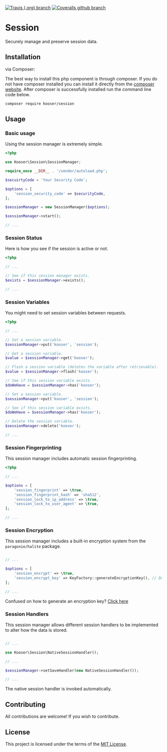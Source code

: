 [![Travis (.org) branch](https://img.shields.io/travis/Kooser6/Session/master.svg)](https://travis-ci.org/Kooser6/Session)
[![Coveralls github branch](https://img.shields.io/coveralls/github/Kooser6/Session/master.svg)](https://coveralls.io/github/Kooser6/Session?branch=master)

# Session

Securely manage and preserve session data.

## Installation

via Composer:

The best way to install this php component is through composer. If you do not have composer installed you can install it directly from the [composer website](https://getcomposer.org/). After composer is successfully installed run the command line code below.

```sh
composer require kooser/session
```

## Usage

### Basic usage

Using the session manager is extremely simple.

```php
<?php

use Kooser\Session\SessionManager;

require_once __DIR__ . '/vendor/autoload.php';

$secuirtyCode = 'Your Security Code';

$options = [
    'session_security_code' => $securityCode,
];

$sessionManager = new SessionManager($options);

$sessionManager->start();

// ...

```

### Session Status

Here is how you see if the session is active or not.

```php
<?php

// ...

// See if this session manager exists.
$exists = $sessionManager->exists();

// ...
```

### Session Variables

You might need to set session variables between requests.

```php
<?php

// ...

// Set a session variable.
$sessionManager->put('kooser', 'session');

// Get a session variable.
$value = $sessionManager->get('kooser');

// Flash a session variable (deletes the variable after retrievable).
$value = $sessionManager->flash('kooser');

// See if this session variable exists.
$doWeHave = $sessionManager->has('kooser');

// Set a session variable.
$sessionManager->put('kooser', 'session');

// See if this session variable exists.
$doWeHave = $sessionManager->has('kooser');

// Delete the session variable.
$sessionManager->delete('kooser');

// ...

```

### Session Fingerprinting

This session manager includes automatic session fingerprinting.

```php
<?php

// ...

$options = [
    'session_fingerprint' => \true,
    'session_fingerprint_hash' => 'sha512',
    'session_lock_to_ip_address' => \true,
    'session_lock_to_user_agent' => \true,
];

// ...

```

### Session Encryption

This session manager includes a built-in encryption system from the `paragonie/halite` package.

```php

// ...

$options = [
    'session_encrypt' => \true,
    'session_encrypt_key' => KeyFactory::generateEncryptionKey(), // Don't generate a new encryption key on every request.
];

// ...

```

Confused on how to generate an encryption key? [Click here](https://github.com/paragonie/halite)

### Session Handlers

This session manager allows different session handlers to be implemented to alter how the data is stored.

```php

// ...

use Kooser\Session\NativeSessionHandler();

// ...

$sessionManager->setSaveHandler(new NativeSessionHandler());

// ...

```

The native session handler is invoked automatically.

## Contributing

All contributions are welcome! If you wish to contribute.

## License

This project is licensed under the terms of the [MIT License](https://opensource.org/licenses/MIT).
